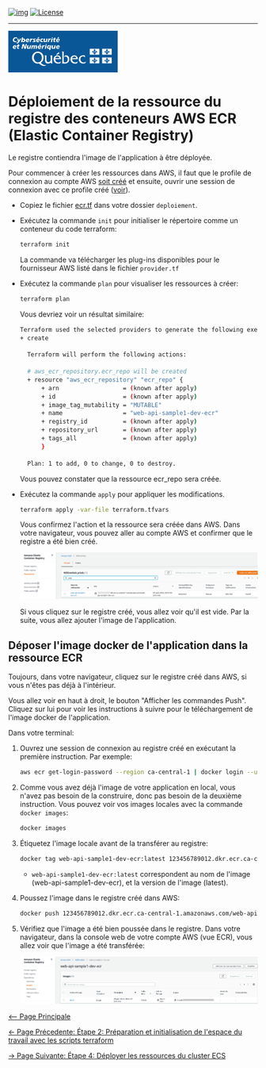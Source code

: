 <!-- ENTETE -->
[![img](https://img.shields.io/badge/Lifecycle-Experimental-339999)](https://www.quebec.ca/gouv/politiques-orientations/vitrine-numeriqc/accompagnement-des-organismes-publics/demarche-conception-services-numeriques)
[![License](https://img.shields.io/badge/Licence-LiLiQ--R-blue)](LICENSE_FR)

---

<div>
    <img src="https://github.com/CQEN-QDCE/.github/blob/main/images/mcn.png">
</div>
<!-- FIN ENTETE -->

# Déploiement de la ressource du registre des conteneurs AWS ECR (Elastic Container Registry)

Le registre contiendra l'image de l'application à être déployée.

Pour commencer à créer les ressources dans AWS, il faut que le profile de connexion au compte AWS [soit créé](../../Outils/AWS-Command-Line-Interface/README.md#configuration-daws-sso-single-sign-on) et ensuite, ouvrir une session de connexion avec ce profile créé ([voir](../../Outils/AWS-Command-Line-Interface/README.md#login-au-compte-aws)).

- Copiez le fichier [ecr.tf](scripts/ecr.tf) dans votre dossier `deploiement`.

- Exécutez la commande `init` pour initialiser le répertoire comme un conteneur du code terraform:
  ```bash
  terraform init
  ```
  La commande va télécharger les plug-ins disponibles pour le fournisseur AWS listé dans le fichier `provider.tf`

- Exécutez la commande `plan` pour visualiser les ressources à créer:
  ```bash
  terraform plan
  ```
  Vous devriez voir un résultat similaire:
  ```bash
  Terraform used the selected providers to generate the following execution plan. Resource actions are indicated with the following symbols:
  + create

    Terraform will perform the following actions:

    # aws_ecr_repository.ecr_repo will be created
    + resource "aws_ecr_repository" "ecr_repo" {
        + arn                  = (known after apply)
        + id                   = (known after apply)
        + image_tag_mutability = "MUTABLE"
        + name                 = "web-api-sample1-dev-ecr"
        + registry_id          = (known after apply)
        + repository_url       = (known after apply)
        + tags_all             = (known after apply)
        }

    Plan: 1 to add, 0 to change, 0 to destroy.
  ```
  Vous pouvez constater que la ressource ecr_repo sera créée.

- Exécutez la commande `apply` pour appliquer les modifications.
  ```bash
  terraform apply -var-file terraform.tfvars
  ```
  Vous confirmez l'action et la ressource sera créée dans AWS.
  Dans votre navigateur, vous pouvez aller au compte AWS et confirmer que le registre a été bien créé.

  ![aws-ecr](images/aws-web-ecr.png)

  Si vous cliquez sur le registre créé, vous allez voir qu'il est vide. Par la suite, vous allez ajouter l'image de l'application.
## Déposer l'image docker de l'application dans la ressource ECR

Toujours, dans votre navigateur, cliquez sur le registre créé dans AWS, si vous n'êtes pas déjà à l'intérieur.

Vous allez voir en haut à droit, le bouton "Afficher les commandes Push". Cliquez sur lui pour voir les instructions à suivre pour le téléchargement de l'image docker de l'application.

Dans votre terminal:
1. Ouvrez une session de connexion au registre créé en exécutant la première instruction. Par exemple:
    ```bash
    aws ecr get-login-password --region ca-central-1 | docker login --username AWS --password-stdin 123456789012.dkr.ecr.ca-central-1.amazonaws.com
    ```
2. Comme vous avez déjà l'image de votre application en local, vous n'avez pas besoin de la construire, donc pas besoin de la deuxième instruction.
   Vous pouvez voir vos images locales avec la commande `docker images`:
   ```bash
   docker images
   ```
3. Étiquetez l'image locale avant de la transférer au registre:
   ```bash
   docker tag web-api-sample1-dev-ecr:latest 123456789012.dkr.ecr.ca-central-1.amazonaws.com/web-api-sample1-dev-ecr:latest
   ```
   * `web-api-sample1-dev-ecr:latest` correspondent au nom de l'image (web-api-sample1-dev-ecr), et la version de l'image (latest).
  
4. Poussez l'image dans le registre créé dans AWS:
   ```bash
   docker push 123456789012.dkr.ecr.ca-central-1.amazonaws.com/web-api-sample1-dev-ecr:latest
   ```
5. Vérifiez que l'image a été bien poussée dans le registre. Dans votre navigateur, dans la console web de votre compte AWS (vue ECR), vous allez voir que l'image a été transférée:

    ![aws-ecr-app-image](images/aws-web-ecr-app-image.png)

[<-- Page Principale](README.md)

[<- Page Précedente: Étape 2: Préparation et initialisation de l'espace du travail avec les scripts terraform](E2-preps-and-init-workspace-tf.md)

[-> Page Suivante: Étape 4: Déployer les ressources du cluster ECS](E4-deploy-aws-ecs.md)
